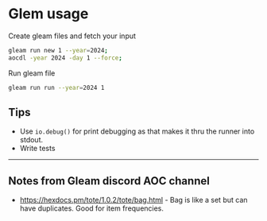 # Glem usage

Create gleam files and fetch your input

```bash
gleam run new 1 --year=2024;
aocdl -year 2024 -day 1 --force;
```

Run gleam file

```bash
gleam run run --year=2024 1
```

## Tips

- Use `io.debug()` for print debugging as that makes it thru the runner into stdout.
- Write tests

---

## Notes from Gleam discord AOC channel

<!-- My goals: having fun, learning, sharing, making friends! -->

- https://hexdocs.pm/tote/1.0.2/tote/bag.html - Bag is like a set but can have duplicates. Good for item frequencies.
